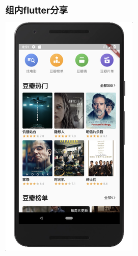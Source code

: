 # 组内flutter分享
<p float="left">
<img src="https://github.com/shadow12138/FlutterShare/blob/master/result/result.png" alt="drawing" width="400"/>
</p>

